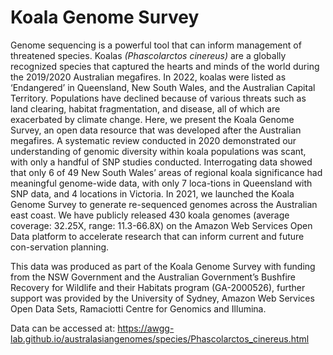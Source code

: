 # Koala Genome Survey

Genome sequencing is a powerful tool that can inform management of threatened species. Koalas *(Phascolarctos cinereus)* are a globally recognized species that captured the hearts and minds of the world during the 2019/2020 Australian megafires. In 2022, koalas were listed as ‘Endangered’ in Queensland, New South Wales, and the Australian Capital Territory. Populations have declined because of various threats such as land clearing, habitat fragmentation, and disease, all of which are exacerbated by climate change. Here, we present the Koala Genome Survey, an open data resource that was developed after the Australian megafires. A systematic review conducted in 2020 demonstrated our understanding of genomic diversity within koala populations was scant, with only a handful of SNP studies conducted. Interrogating data showed that only 6 of 49 New South Wales’ areas of regional koala significance had meaningful genome-wide data, with only 7 loca-tions in Queensland with SNP data, and 4 locations in Victoria. In 2021, we launched the Koala Genome Survey to generate re-sequenced genomes across the Australian east coast. We have publicly released 430 koala genomes (average coverage: 32.25X, range: 11.3-66.8X) on the Amazon Web Services Open Data platform to accelerate research that can inform current and future con-servation planning.

This data was produced as part of the Koala Genome Survey with funding from the NSW Government and the Australian Government’s Bushfire Recovery for Wildlife and their Habitats program (GA-2000526), further support was provided by the University of Sydney, Amazon Web Services Open Data Sets, Ramaciotti Centre for Genomics and Illumina.

Data can be accessed at: https://awgg-lab.github.io/australasiangenomes/species/Phascolarctos_cinereus.html
